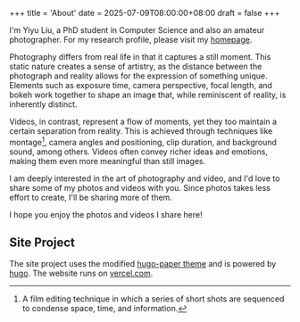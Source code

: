 +++
title = 'About'
date = 2025-07-09T08:00:00+08:00
draft = false
+++

I'm Yiyu Liu, a PhD student in Computer Science and also an amateur
photographer.
For my research profile, please visit my [homepage](https://lau.yeeyu.org/).

Photography differs from real life in that it captures a still moment.
This static nature creates a sense of artistry, as the distance between
the photograph and reality allows for the expression of something unique.
Elements such as exposure time, camera perspective, focal length, and bokeh
work together to shape an image that, while reminiscent of reality, is
inherently distinct.

Videos, in contrast, represent a flow of moments, yet they too maintain a
certain separation from reality. This is achieved through techniques like
montage[^1], camera angles and positioning, clip duration, and background
sound, among others. Videos often convey richer ideas and emotions, making
them even more meaningful than still images.

I am deeply interested in the art of photography and video, and I'd love
to share some of my photos and videos with you.
Since photos takes less effort to create, I'll be sharing more of them.

I hope you enjoy the photos and videos I share here!

[^1]: A film editing technique in which a series of short shots are sequenced
to condense space, time, and information.

## Site Project

The site project uses the modified [hugo-paper theme][hugo-paper] and is powered
by [hugo][gohugo]. The website runs on [vercel.com][vercel].

[hugo-paper]: https://github.com/LauYeeYu/hugo-paper
[gohugo]: https://gohugo.io/
[vercel]: https://vercel.com/
